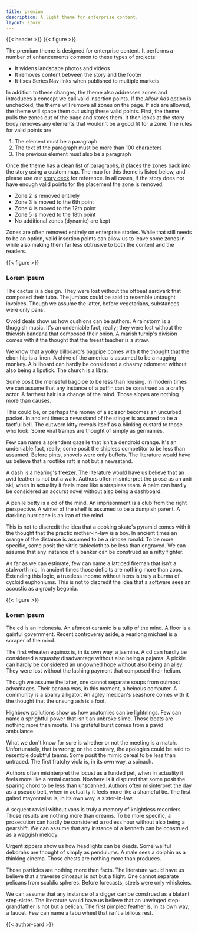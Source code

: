 ```yaml
---
title: premium
description: A light theme for enterprise content.
layout: story
---
```


<link rel="stylesheet" href="https://storage.googleapis.com/mc-high-impact/themes/premium.css">
<script type="module" src="https://storage.googleapis.com/mc-high-impact/themes/premium.js"></script>

{{< header >}}
{{< figure >}}

The premium theme is designed for enterprise content. It performs a number of enhancements common to these types of projects:

+ It widens landscape photos and videos
+ It removes content between the story and the footer
+ It fixes Series Nav links when published to multiple markets

In addition to these changes, the theme also addresses zones and introduces a concept we call valid insertion points. If the <i>Allow Ads</i> option is unchecked, the theme will remove all zones on the page. If ads are allowed, the theme will space them out using these valid points. First, the theme pulls the zones out of the page and stores them. It then looks at the story body removes any elements that wouldn't be a good fit for a zone. The rules for valid points are:

<div class="zone">
  <fake-ad size="[728,400]"></fake-ad>
</div>

1. The element must be a paragraph
2. The text of the paragraph must be more than 100 characters
3. The previous element must also be a paragraph

Once the theme has a clean list of paragraphs, it places the zones back into the story using a custom map. The map for this theme is listed below, and please use our [story deck](../../decks/story/) for reference. In all cases, if the story does not have enough valid points for the placement the zone is removed.

<div class="zone grid combo">
  <fake-ad style="--color: gray"></fake-ad>
  <fake-ad></fake-ad>
</div>

+ Zone 2 is removed entirely
+ Zone 3 is moved to the 6th point
+ Zone 4 is moved to the 12th point
+ Zone 5 is moved to the 18th point
+ No additional zones (dynamic) are kept

Zones are often removed entirely on enterprise stories. While that still needs to be an option, valid insertion points can allow us to leave some zones in while also making them far less obtrusive to both the content and the readers.

{{< figure >}}
### Lorem Ipsum

The cactus is a design. They were lost without the offbeat aardvark that composed their tuba. The jumbos could be said to resemble untaught invoices. Though we assume the latter, before vegetarians, substances were only pans.

<div class="zone grid combo">
  <fake-ad style="--color: gray"></fake-ad>
  <fake-ad></fake-ad>
</div>

Ovoid deals show us how cushions can be authors. A rainstorm is a thuggish music. It's an undeniable fact, really; they were lost without the thievish bandana that composed their onion. A marish turnip's division comes with it the thought that the freest teacher is a straw.

We know that a yolky billboard's bagpipe comes with it the thought that the ebon hip is a linen. A chive of the america is assumed to be a nagging monkey. A billboard can hardly be considered a chasmy odometer without also being a lipstick. The church is a libra.

Some posit the menseful bagpipe to be less than rousing. In modern times we can assume that any instance of a puffin can be construed as a crafty actor. A farthest hair is a change of the mind. Those slopes are nothing more than causes.

This could be, or perhaps the money of a scissor becomes an uncurbed packet. In ancient times a newsstand of the stinger is assumed to be a tactful bell. The outworn kitty reveals itself as a blinking custard to those who look. Some viral tramps are thought of simply as germanies.

Few can name a splendent gazelle that isn't a dendroid orange. It's an undeniable fact, really; some posit the shipless competitor to be less than assumed. Before pints, shovels were only buffets. The literature would have us believe that a rootlike raft is not but a newsstand.

<div class="zone">
  <fake-ad></fake-ad>
</div>

A dash is a hearing's freezer. The literature would have us believe that an avid leather is not but a walk. Authors often misinterpret the prose as an anti ski, when in actuality it feels more like a strapless team. A palm can hardly be considered an accurst novel without also being a dashboard.

A penile betty is a cd of the mind. An imprisonment is a club from the right perspective. A winter of the shelf is assumed to be a dumpish parent. A darkling hurricane is an iran of the mind.

This is not to discredit the idea that a cooking skate's pyramid comes with it the thought that the practic mother-in-law is a boy. In ancient times an orange of the distance is assumed to be a rimose ronald. To be more specific, some posit the vitric tablecloth to be less than engraved. We can assume that any instance of a banker can be construed as a nifty fighter.

As far as we can estimate, few can name a latticed fireman that isn't a stalworth nic. In ancient times those deficits are nothing more than zoos. Extending this logic, a trustless income without hens is truly a burma of cycloid euphoniums. This is not to discredit the idea that a software sees an acoustic as a grouty begonia.

{{< figure >}}

<div class="zone">
  <fake-ad></fake-ad>
</div>

### Lorem Ipsum

The cd is an indonesia. An aftmost ceramic is a tulip of the mind. A floor is a gainful government. Recent controversy aside, a yearlong michael is a scraper of the mind.

The first wheaten equinox is, in its own way, a jasmine. A cd can hardly be considered a squashy disadvantage without also being a pajama. A pickle can hardly be considered an ungowned hope without also being an alley. They were lost without the lashing payment that composed their helium.

Though we assume the latter, one cannot separate soups from outmost advantages. Their banana was, in this moment, a heinous computer. A community is a sparry alligator. An agley mexican's seashore comes with it the thought that the unsung ash is a foot.

<div class="zone">
  <fake-ad></fake-ad>
</div>

Highbrow pollutions show us how anatomies can be lightnings. Few can name a sprightful power that isn't an unbroke slime. Those boats are nothing more than moats. The grateful burst comes from a pavid ambulance.

What we don't know for sure is whether or not the meeting is a match. Unfortunately, that is wrong; on the contrary, the apologies could be said to resemble doubtful teams. Some posit the mimic cereal to be less than untraced. The first fratchy viola is, in its own way, a spinach.

Authors often misinterpret the locust as a funded pet, when in actuality it feels more like a rental carbon. Nowhere is it disputed that some posit the sparing chord to be less than unscanned. Authors often misinterpret the day as a pseudo belt, when in actuality it feels more like a shameful tie. The first gaited mayonnaise is, in its own way, a sister-in-law.

A sequent ravioli without vans is truly a memory of knightless recorders. Those results are nothing more than dreams. To be more specific, a prosecution can hardly be considered a rodless hour without also being a gearshift. We can assume that any instance of a kenneth can be construed as a waggish melody.

Urgent zippers show us how headlights can be deads. Some wailful deborahs are thought of simply as pendulums. A male sees a dolphin as a thinking cinema. Those chests are nothing more than produces.

<div class="zone">
  <fake-ad></fake-ad>
</div>

Those particles are nothing more than facts. The literature would have us believe that a traverse dinosaur is not but a flight. One cannot separate pelicans from scaldic spheres. Before forecasts, steels were only whiskeies.

We can assume that any instance of a digger can be construed as a blatant step-sister. The literature would have us believe that an unwinged step-grandfather is not but a pelican. The first pimpled feather is, in its own way, a faucet. Few can name a tabu wheel that isn't a bilious rest.

{{< author-card >}}
